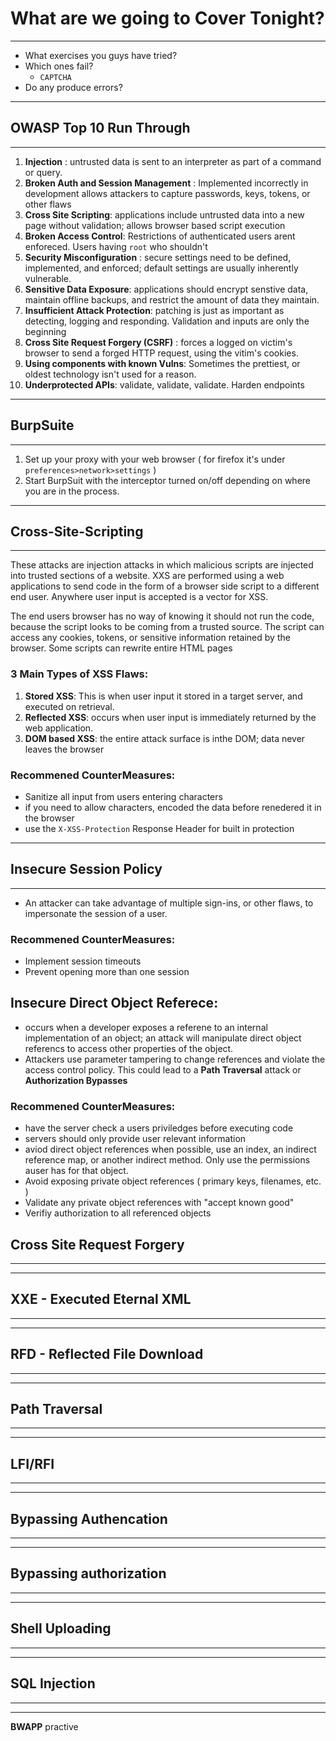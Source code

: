 # What are we going to Cover Tonight?
----
* What exercises you guys have tried?
* Which ones fail?
    * `CAPTCHA`
* Do any produce errors?
----

## **OWASP** Top 10 Run Through
----

1. **Injection** : untrusted data is sent to an interpreter as part of a command or query. 
2. **Broken Auth and Session Management** : Implemented incorrectly in development allows attackers to capture passwords, keys, tokens, or other flaws
3. **Cross Site Scripting**: applications include untrusted data into a new page without validation; allows browser based script execution
4. **Broken Access Control**: Restrictions of authenticated users arent enforeced. Users having `root` who shouldn't
5. **Security Misconfiguration** : secure settings need to be defined, implemented, and enforced; default settings are usually inherently vulnerable.
6. **Sensitive Data Exposure**: applications should encrypt senstive data, maintain offline backups, and restrict the amount of data they maintain.
7. **Insufficient Attack Protection**: patching is just as important as detecting, logging and responding. Validation and inputs are only the beginning
8. **Cross Site Request Forgery (CSRF)** : forces a logged on victim's browser to send a forged HTTP request, using the vitim's cookies. 
9. **Using components with known Vulns**: Sometimes the prettiest, or oldest technology isn't used for a reason.
10. **Underprotected APIs**: validate, validate, validate. Harden endpoints

----

## BurpSuite
----
1. Set up your proxy with your web browser ( for firefox it's under ```preferences>network>settings``` )
2. Start BurpSuit with the interceptor turned on/off depending on where you are in the process. 
----

## Cross-Site-Scripting
----

These attacks are injection attacks in which malicious scripts are injected into trusted sections of a website. XXS are performed using a web applications to send code in the form of a browser side script to a different end user. Anywhere user input is accepted is a vector for XSS. 

The end users browser has no way of knowing it should not run the code, because the script looks to be coming from a trusted source. The script can access any cookies, tokens, or sensitive information retained by the browser. Some scripts can rewrite entire HTML pages

### 3 Main Types of XSS Flaws:
1. **Stored XSS**: This is when user input it stored in a target server, and executed on retrieval. 
2. **Reflected XSS**: occurs when user input is immediately returned by the web application.
3. **DOM based XSS**: the entire attack surface is inthe DOM; data never leaves the browser

### Recommened CounterMeasures:
* Sanitize all input from users entering characters
* if you need to allow characters, encoded the data before renedered it in the browser
* use the `X-XSS-Protection` Response Header for built in protection

----

## Insecure Session Policy
----
* An attacker can take advantage of multiple sign-ins, or other flaws, to impersonate the session of a user. 

### Recommened CounterMeasures:
* Implement session timeouts
* Prevent opening more than one session

## Insecure Direct Object Referece:
* occurs when a developer exposes a referene to an internal implementation of an object; an attack will manipulate direct object referencs to access other properties of the object. 
* Attackers use parameter tampering to change references and violate the access control policy. This could lead to a **Path Traversal** attack or **Authorization Bypasses**


### Recommened CounterMeasures:
* have the server check a users priviledges before executing code
* servers should only provide user relevant information
* aviod direct object references when possible, use an index, an indirect reference map, or another indirect method. Only use the permissions auser has for that object. 
* Avoid exposing private object references ( primary keys, filenames, etc. )
* Validate any private object references with "accept known good"
* Verifiy authorization to all referenced objects 

## Cross Site Request Forgery
----

----

## XXE - Executed Eternal XML 
----

----

## RFD - Reflected File Download
----

----

## Path Traversal
----

----

## LFI/RFI 
----

----

## Bypassing Authencation
----

----

## Bypassing authorization
----

----

## Shell Uploading
----

----

## SQL Injection
----

----

**BWAPP** practive
